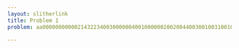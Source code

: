 ```yaml
---
layout: slitherlink
title: Problem 1
problem: aa0000000000021432234003000000400100000020020044003001003100100300000030010000001003241242300000000000

---
```

